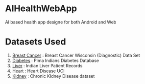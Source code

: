 # AIHealthWebApp
AI based health app designe for both Android and Web
# Datasets Used
1. [Breast Cancer](https://www.kaggle.com/uciml/breast-cancer-wisconsin-data) : Breast Cancer Wisconsin (Diagnostic) Data Set
2. [Diabetes](https://www.kaggle.com/uciml/pima-indians-diabetes-database) : Pima Indians Diabetes Database
3. [Liver](https://www.kaggle.com/uciml/indian-liver-patient-records) : Indian Liver Patient Records
4. [Heart](https://www.kaggle.com/ronitf/heart-disease-uci) : Heart Disease UCI
5. [KIdney](https://www.kaggle.com/mansoordaku/ckdisease) : Chronic KIdney Disease dataset
